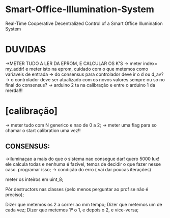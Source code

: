 # Smart-Office-Illumination-System
Real-Time Cooperative Decentralized Control of a Smart Office Illumination System


# DUVIDAS

->METER TUDO A LER DA EPROM, E CALCULAR OS K'S
-> meter index= my_addr! e meter isto na eprom, cuidado com o que metemos como variaveis de entrada
-> do consensus para controlador deve ir o d ou d_av?
-> o controlador deve ser atualizado com os novos valores sempre ou so no final do consensus?
-> arduino 2 ta na calibração e entre o arduino 1 da merda!!!

# [calibração]
-> meter tudo com N generico e nao de 0 a 2;
-> meter uma flag para so chamar o start calibration uma vez!!


## CONSENSUS:
->iluminaçao a mais do que o sistema nao consegue dar! quero 5000 lux! ele calcula todas e nenhuma é fazivel, temos de decidir o que fazer nesse caso. programar isso;
-> condição do erro ( vai dar poucas iterações)

meter os inteiros em uint_8;

Pôr destructors nas classes (pelo menos perguntar ao prof se não é preciso);

[DIZER CASOS QUE ESTIVEMOS A TESTAR ]:
->CALIBRAÇÃO:
Dizer que metemos os 2 a correr ao mm tempo;
Dizer que metemos um de cada vez;
Dizer que metemos 1º o 1, e depois o 2, e vice-versa;
